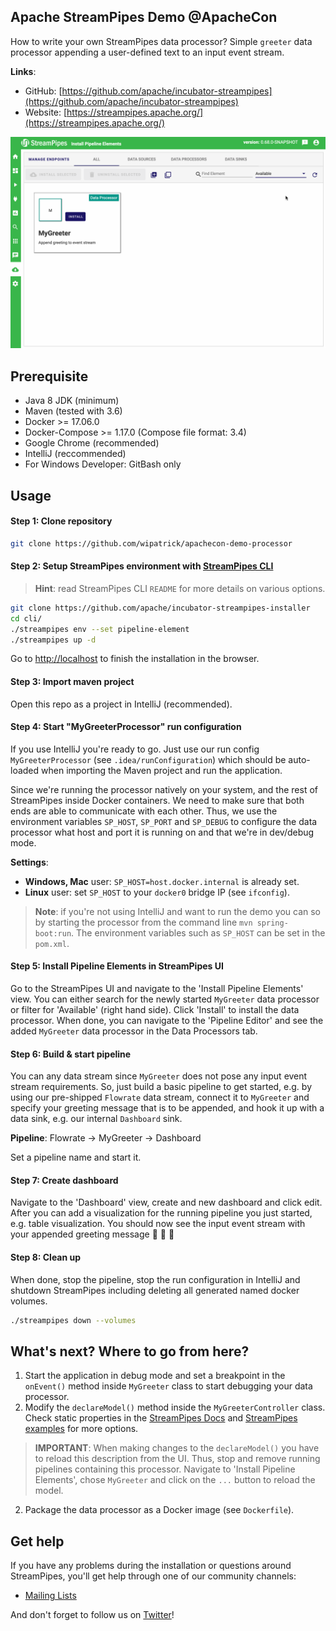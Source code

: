 <!--
  ~ Licensed to the Apache Software Foundation (ASF) under one or more
  ~ contributor license agreements.  See the NOTICE file distributed with
  ~ this work for additional information regarding copyright ownership.
  ~ The ASF licenses this file to You under the Apache License, Version 2.0
  ~ (the "License"); you may not use this file except in compliance with
  ~ the License.  You may obtain a copy of the License at
  ~
  ~    http://www.apache.org/licenses/LICENSE-2.0
  ~
  ~ Unless required by applicable law or agreed to in writing, software
  ~ distributed under the License is distributed on an "AS IS" BASIS,
  ~ WITHOUT WARRANTIES OR CONDITIONS OF ANY KIND, either express or implied.
  ~ See the License for the specific language governing permissions and
  ~ limitations under the License.
  ~
  -->
  
## Apache StreamPipes Demo @ApacheCon
How to write your own StreamPipes data processor? Simple `greeter` data processor appending a user-defined text to an input event stream.

**Links**:
* GitHub: [https://github.com/apache/incubator-streampipes](https://github.com/apache/incubator-streampipes)
* Website: [https://streampipes.apache.org/](https://streampipes.apache.org/)

![MyGreeter Demo](img/apachecon.gif)

## Prerequisite
* Java 8 JDK (minimum)
* Maven (tested with 3.6)
* Docker >= 17.06.0
* Docker-Compose >= 1.17.0 (Compose file format: 3.4)
* Google Chrome (recommended)
* IntelliJ (reccommended)
* For Windows Developer: GitBash only

## Usage
#### Step 1: Clone repository
```bash
git clone https://github.com/wipatrick/apachecon-demo-processor
```

#### Step 2: Setup StreamPipes environment with **[StreamPipes CLI](https://github.com/apache/incubator-streampipes-installer/cli)**
> **Hint**: read StreamPipes CLI `README` for more details on various options.
```bash
git clone https://github.com/apache/incubator-streampipes-installer
cd cli/
./streampipes env --set pipeline-element
./streampipes up -d
```
Go to [http://localhost](http://localhost) to finish the installation in the browser.

#### Step 3: Import maven project
Open this repo as a project in IntelliJ (recommended).

#### Step 4: Start "MyGreeterProcessor" run configuration
If you use IntelliJ you're ready to go. Just use our run config `MyGreeterProcessor` (see `.idea/runConfiguration`) which
should be auto-loaded when importing the Maven project and run the application.

Since we're running the processor natively on your system, and the rest of StreamPipes inside Docker containers. We need
to make sure that both ends are able to communicate with each other. Thus, we use the environment variables `SP_HOST`,
`SP_PORT` and `SP_DEBUG` to configure the data processor what host and port it is running on and that we're in dev/debug
mode.

**Settings**: 
* **Windows, Mac** user: `SP_HOST=host.docker.internal` is already set.
* **Linux** user: set `SP_HOST` to your `docker0` bridge IP (see `ifconfig`).

> **Note**: if you're not using IntelliJ and want to run the demo you can so by starting the processor from the command line
> `mvn spring-boot:run`. The environment variables such as `SP_HOST` can be set in the `pom.xml`.

#### Step 5: Install Pipeline Elements in StreamPipes UI
Go to the StreamPipes UI and navigate to the 'Install Pipeline Elements' view. You can either search for the newly started
`MyGreeter` data processor or filter for 'Available' (right hand side). Click 'Install' to install the data processor.
When done, you can navigate to the 'Pipeline Editor' and see the added `MyGreeter` data processor in the Data Processors
tab.

#### Step 6: Build & start pipeline
You can any data stream since `MyGreeter` does not pose any input event stream requirements. So, just build a basic
pipeline to get started, e.g. by using our pre-shipped `Flowrate` data stream, connect it to `MyGreeter` and specify
your greeting message that is to be appended, and hook it up with a data sink, e.g. our internal `Dashboard` sink.

**Pipeline**: Flowrate -> MyGreeter -> Dashboard

Set a pipeline name and start it.

#### Step 7: Create dashboard
Navigate to the 'Dashboard' view, create and new dashboard and click edit. After you can add a visualization for the
running pipeline you just started, e.g. table visualization. You should now see the input event stream with your appended
greeting message :tada: :tada: :tada:

#### Step 8: Clean up
When done, stop the pipeline, stop the run configuration in IntelliJ and shutdown StreamPipes including deleting all
generated named docker volumes.
```bash
./streampipes down --volumes
```

## What's next? Where to go from here?
1. Start the application in debug mode and set a breakpoint in the `onEvent()` method inside `MyGreeter` class to start
debugging your data processor.
2. Modify the `declareModel()` method inside the `MyGreeterController` class. Check static properties in the 
[StreamPipes Docs](https://streampipes.apache.org/docs/docs/dev-guide-static-properties/) and 
[StreamPipes examples](https://github.com/apache/incubator-streampipes-examples) for more options.
> **IMPORTANT**: When making changes to the `declareModel()` you have to reload this description from the UI. Thus, stop and remove
running pipelines containing this processor. Navigate to 'Install Pipeline Elements', chose `MyGreeter` and click on the
`...` button to reload the model. 
2. Package the data processor as a Docker image (see `Dockerfile`).

## Get help
If you have any problems during the installation or questions around StreamPipes, you'll get help through one of our 
community channels:

- [Mailing Lists](https://streampipes.apache.org/mailinglists.html)

And don't forget to follow us on [Twitter](https://twitter.com/streampipes)!